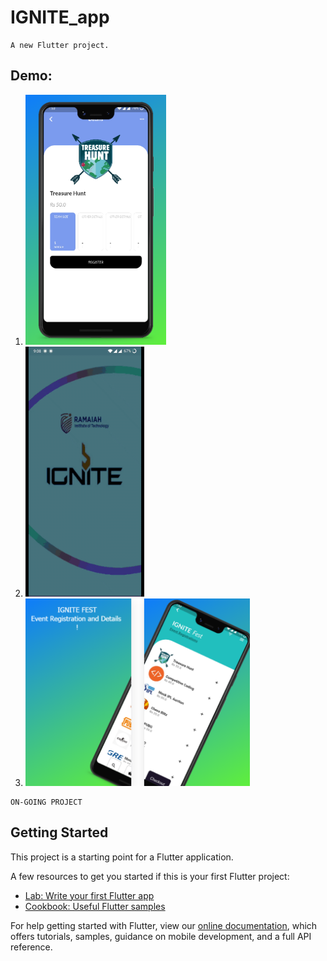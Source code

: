 # IGNITE_app
```
A new Flutter project.
```

## Demo:
1. <img src="https://github.com/DagdiHiman/App-Dev/blob/master/demo/4b.png" height=400>

2. <img src="https://github.com/DagdiHiman/App-Dev/blob/master/demo/four.GIF" height=400>

3. <img src="https://github.com/DagdiHiman/App-Dev/blob/master/demo/4.png" height=300>

  ```
  ON-GOING PROJECT
  ```

## Getting Started

This project is a starting point for a Flutter application.

A few resources to get you started if this is your first Flutter project:

- [Lab: Write your first Flutter app](https://flutter.dev/docs/get-started/codelab)
- [Cookbook: Useful Flutter samples](https://flutter.dev/docs/cookbook)

For help getting started with Flutter, view our
[online documentation](https://flutter.dev/docs), which offers tutorials,
samples, guidance on mobile development, and a full API reference.
